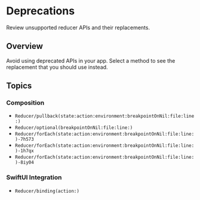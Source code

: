 # Deprecations

Review unsupported reducer APIs and their replacements.

## Overview

Avoid using deprecated APIs in your app. Select a method to see the replacement that you should use instead.

## Topics

### Composition

- ``Reducer/pullback(state:action:environment:breakpointOnNil:file:line:)``
- ``Reducer/optional(breakpointOnNil:file:line:)``
- ``Reducer/forEach(state:action:environment:breakpointOnNil:file:line:)-7h573``
- ``Reducer/forEach(state:action:environment:breakpointOnNil:file:line:)-1h7qx``
- ``Reducer/forEach(state:action:environment:breakpointOnNil:file:line:)-8iy04``

### SwiftUI Integration

- ``Reducer/binding(action:)``
